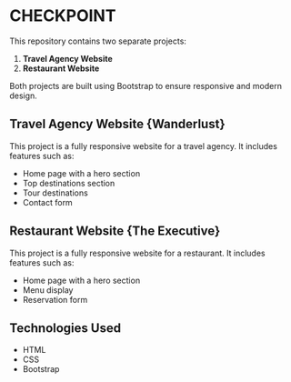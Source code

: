 # CHECKPOINT
This repository contains two separate projects:
1. **Travel Agency Website**
2. **Restaurant Website**

Both projects are built using Bootstrap to ensure responsive and modern design.

## Travel Agency Website {Wanderlust}
This project is a fully responsive website for a travel agency. It includes features such as:
- Home page with a hero section
- Top destinations section
- Tour destinations
- Contact form

## Restaurant Website {The Executive}
This project is a fully responsive website for a restaurant. It includes features such as:
- Home page with a hero section
- Menu display
- Reservation form

## Technologies Used
- HTML
- CSS
- Bootstrap

